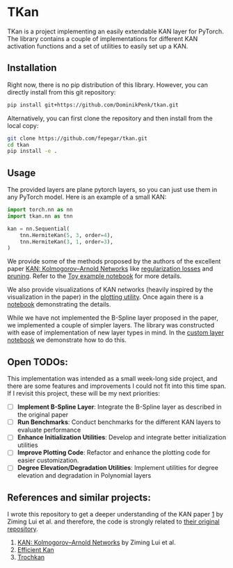 # TKan 

TKan is a project implementing an easily extendable KAN layer for PyTorch. The library contains a couple of implementations for different KAN activation functions and a set of utilities to easily set up a KAN.

## Installation

Right now, there is no pip distribution of this library. However, you can directly install from this git repository:
```bash
pip install git+https://github.com/DominikPenk/tkan.git
```

Alternatively, you can first clone the repository and then install from the local copy:
```bash
git clone https://github.com/fepegar/tkan.git
cd tkan
pip install -e .
```

## Usage

The provided layers are plane pytorch layers, so you can just use them in any PyTorch model. Here is an example of a small KAN:
```python
import torch.nn as nn
import tkan.nn as tnn

kan = nn.Sequential(
    tnn.HermiteKan(5, 3, order=4),
    tnn.HermiteKan(3, 1, order=3),
)
```

We provide some of the methods proposed by the authors of the excellent paper [KAN: Kolmogorov–Arnold Networks](https://arxiv.org/html/2404.19756v1) like [regularization losses](tkan/training/losses.py) and [pruning](tkan/training/pruning.py).
Refer to the [Toy example notebook](notebooks/toy_example.ipynb) for more details.

We also provide visualizations of KAN networks (heavily inspired by the visualization in the paper) in the [plotting utility](tkan/plotting/plotter.py). Once again there is a [notebook](notebooks/plotting.ipynb) demonstrating the details.

While we have not implemented the B-Spline layer proposed in the paper, we implemented a couple of simpler layers. 
The library was constructed with ease of implementation of new layer types in mind. 
In the [custom layer notebook](notebooks/custom_layer.ipynb) we demonstrate how to do this.

## Open TODOs:

This implementation was intended as a small week-long side project, and there are some features and improvements I could not fit into this time span. If I revisit this project, these will be my next priorities:
- [ ] **Implement B-Spline Layer**: Integrate the B-Spline layer as described in the original paper
- [ ] **Run Benchmarks**: Conduct benchmarks for the different KAN layers to evaluate performance
- [ ] **Enhance Initialization Utilities**: Develop and integrate better initialization utilities
- [ ] **Improve Plotting Code**: Refactor and enhance the plotting code for easier customization.
- [ ] **Degree Elevation/Degradation Utilities**: Implement utilities for degree elevation and degradation in Polynomial layers

## References and similar projects:

I wrote this repository to get a deeper understanding of the KAN paper [1]() by Ziming Lui et al. and therefore, the code is strongly related to [their original repository](https://github.com/KindXiaoming/pykan).

1. [KAN: Kolmogorov–Arnold Networks](https://arxiv.org/html/2404.19756v1) by Ziming Lui et al.
2. [Efficient Kan](https://github.com/Blealtan/efficient-kan)
3. [Trochkan](https://github.com/1ssb/torchkan)
